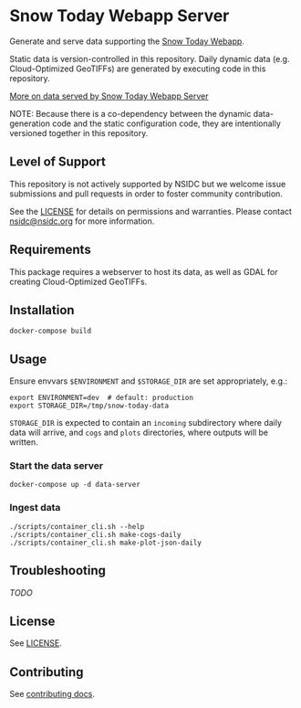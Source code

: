 # Snow Today Webapp Server

Generate and serve data supporting the [Snow Today
Webapp](https://github.com/nsidc/snow-today-webapp).

Static data is version-controlled in this repository. Daily dynamic data (e.g.
Cloud-Optimized GeoTIFFs) are generated by executing code in this repository.

[More on data served by Snow Today Webapp Server](doc/data.md)

NOTE: Because there is a co-dependency between the dynamic data-generation code and the
static configuration code, they are intentionally versioned together in this repository.


## Level of Support

This repository is not actively supported by NSIDC but we welcome issue submissions and
pull requests in order to foster community contribution.

See the [LICENSE](LICENSE) for details on permissions and warranties. Please contact
nsidc@nsidc.org for more information.


## Requirements

This package requires a webserver to host its data, as well as GDAL for
creating Cloud-Optimized GeoTIFFs.


## Installation

```
docker-compose build
```


## Usage

Ensure envvars `$ENVIRONMENT` and `$STORAGE_DIR` are set appropriately, e.g.:

```
export ENVIRONMENT=dev  # default: production
export STORAGE_DIR=/tmp/snow-today-data
```

`STORAGE_DIR` is expected to contain an `incoming` subdirectory where daily data will
arrive, and `cogs` and `plots` directories, where outputs will be written.


### Start the data server

```
docker-compose up -d data-server
```

### Ingest data

```
./scripts/container_cli.sh --help
./scripts/container_cli.sh make-cogs-daily
./scripts/container_cli.sh make-plot-json-daily
```


## Troubleshooting

*TODO*


## License

See [LICENSE](LICENSE).


## Contributing

See [contributing docs](doc/contributing.md).
